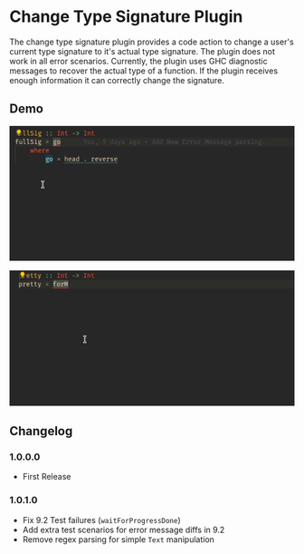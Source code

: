 # Change Type Signature Plugin

The change type signature plugin provides a code action to change a user's current type signature to it's actual type signature.
The plugin does not work in all error scenarios. Currently, the plugin uses GHC diagnostic messages to recover the actual type of a function.
If the plugin receives enough information it can correctly change the signature.

## Demo

![Change Type Signature One](change1.gif)

![Change Type Signature Two](change2.gif)


## Changelog
### 1.0.0.0
- First Release

### 1.0.1.0
- Fix 9.2 Test failures (`waitForProgressDone`)
- Add extra test scenarios for error message diffs in 9.2
- Remove regex parsing for simple `Text` manipulation
